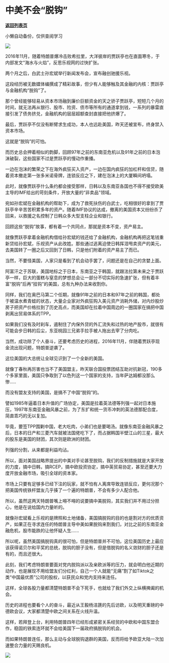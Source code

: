 # 中美不会“脱钩”

[**返回列表页**](/gzh/政事堂2019)

小懒自动备份，仅供查阅学习

![](https://mmbiz.qpic.cn/mmbiz_png/rxhS23yu8cNQqQQlBCRUceeBFByOkpibjOibPJZdvuPJ1NCJibOkbwNc0WILHPUQcr0qLacSavLxWibXKd9UdxEiaHg/640?wx_fmt=png)

  

2016年11月，随着特朗普爆冷击败希拉里，大洋彼岸的贾跃亭也在直面寒冬，于内部发文“海水与火焰”，反思乐视网的过快扩张。

  

两个月之后，白武士孙宏斌举行新闻发布会，宣布融创驰援乐视。  

  

这段经历被无数媒体编撰成了精彩故事，但少有人能够触及其金融的内核：贾跃亭与金融机构“脱钩”了。

  

那个曾经能够轻易从资本市场融到廉价巨额资金的天之骄子贾跃亭，短短几个月的时间，就无法再从银行、股市、险资、债市等所有的通道拿到钱，一系列的暴雷直接引发了债务挤兑，金融机构的层层超额查封直接把他挤爆了。  

  

最后，贾跃亭不仅没有断臂求生成功，本人也远赴美国，昨天还被宣布，终身禁入资本市场。

  

这就是“脱钩”的可怕。  

  

而历史总会押着相似的韵脚，回顾97年之前的东南亚危机以及91年之前的日本泡沫破裂，这些国家不过是贾跃亭的慢动作重播。

  

一边在泡沫的繁荣之下在海外疯狂买入资产，一边在国内疯狂的加杠杆和信贷，随着资本撤走第一张多米诺骨牌，连锁反应之下，建在泡沫上的大厦瞬间坍塌。

  

此时，就像贾跃亭什么条约都会接受那样，日韩以及东南亚各国也不得不接受欧美主导的IMF给出的苛刻条件，开放大量的“非卖品”领域。

  

宛如孙宏斌在金融机构的帮助下，成为了救死扶伤的白武士，吃相很好的拿到了贾跃亭辛辛苦苦积累多年的资产。随着IMF协议的达成，撤离的美国资本又纷纷杀了回来，以救援之名控制了日韩众多大型支柱企业和银行。

  

回顾这些“脱钩”故事，都有着一个共同点，那就是资本不变，资产易主。

  

就像贾跃亭拿着金融机构借给孙宏斌的钱还给了金融机构，金融机构再把这笔钱重新贷给孙宏斌，乐视资产从此改姓。那些通过逃离迫使日韩挥泪甩卖资产的美元，去美国转了一圈之后又回到了日韩，只是他们附着的资产易主了而已。

  

当然，不要怪美国，人家只是看到了机会动手罢了，问题还是在自己的贪婪上面。

  

阿富汗之于苏联，美国地标之于日本，东南亚之于韩国，就跟法拉第未来之于贾跃亭一样，巨大的蛋糕与窒息的梦想总会让一部分不切实际的急速扩张，但有着丰富“脱钩”后再“挂钩”的美国，总有九种办法来收割你。

  

同样，我们在奥巴马第二个任期，就像91年之前的日本和97年之前的韩国，都处于被温水煮青蛙的状态，大量企业家对外疯狂购入美元资产消耗外储，对内炒股炒房子把资产价格拉到了历史高点，而美国却在拉着中国周边的一圈国家在搞把中国剥离出贸易体系的TPP。

  

如果我们没有及时刹车，遏制住了内保外贷的外汇流失和过热的地产股市，就很有可能会步日韩的后尘，东亚桃园三兄弟手拉手被人拖出去宰了分肉吃。  

  

当然，成功除了个人奋斗，还要考虑历史的进程，2016年11月，伴随着贾跃亭现金流出现问题，特朗普逆袭了。  

  

这位美国的大总统让全球见识到了一个全新的美国。  

  

就像丁春秋再厉害也当不了美国盟主，昨天联合国投票团结互助对抗新冠，190多个多家里面，美国只争取到了以色列这一个国家的支持，当年萨达姆都没那么惨.....  

  

而没有盟友支持的美国，是搞不了中国“脱钩”的。  

  

譬如1985年逼着日本升值的广场协定，美国是拉着英法德等列强一起对日本施压，1997年东南亚金融风暴之前，为了东扩和统一货币冲刺的英法德那配合度，简直乖巧的无以复加。

  

毕竟，要签TPP围剿中国，老大吃肉，小弟们也是要喝汤。就像东南亚金融风暴之后，日本的日产和三菱汽车就被法国佬吃下了，而占据韩国半壁江山的三星，最大的股东是美国的财团，其次则是欧洲的财团。

  

列强的分割，从来都是利益均沾。  

  

所以，面对美国战略界提出的中美对手论甚至脱钩，我们的反制措施就是大家开放的力度，搞中日韩，搞RCEP，搞中欧投资协定，搞中英贸易协定，甚至还要大力度开放金融市场，吸引全球的资本家。

  

市场上只要有足够多已经下注的玩家，就不怕有人离席导致连锁反应，更何况那个把美国传统铁杆盟友几乎揍了一个遍的特朗普，不会有多少人配合他。

  

所以，虽然这两天特朗普嘴上嘚不嘚的说要搞中美脱钩，其实我们并不用过分担心，他是在说给国内力量听的。

  

就像孙宏斌看上乐视的是牌照和土地储备，美国搞脱钩的目的也是割对方的优质资产，如果正在寻求连任的特朗普主导中美如果脱钩来割我们，对比之前的东南亚金融危机，股市能跌的让他怀疑人生......

  

所以呢，虽然美国搞脱钩真的很可怕，但是特朗普并不可怕，这位美国历史上最应该获得诺贝尔和平奖的总统，脱钩的胆子没有，但是借脱钩的名义敛财的胆子还是有的，而且还很大。

  

此刻，我们考虑特朗普要面对党内脱钩派以及亲欧派等的压力，就会明白他近期的动作，也是展现不用给盟友们分红利，自己一个人就能“无痛”割了如Tiktok之类“中国最优质”公司的股权，以获民众和党内支持来连任。

  

这样，全球各股力量都清楚特朗普不会下死手，也就给了我们外交上纵横捭阖的机会。

  

历史的进程也要看个人的奋斗，最近从王毅杨洁篪的先后访欧，以及明天重磅的中德欧会议，大家都清楚中欧之间关系在火线升温。

  

这样，若拜登上台，利用特朗普四年已经形成紧密关系经贸的中欧和中国东盟合作，稳固的铁索连环就不会给美国下一届政府搞脱钩的机会。

  

而如果特朗普连任，那么主动与全球脱钩退群的美国，反而将给予欧亚大陆一次加速整合力量的天赐良机。  

  

![](https://mmbiz.qpic.cn/mmbiz_jpg/rxhS23yu8cPp0iaKAfe0ZsWfgGcY72o9Nror8TicrtnlDsqzY7y4Kum4fM3X0FMEGlbvm9HvZUiaETSnLt4DHNLbQ/640?wx_fmt=jpeg)

